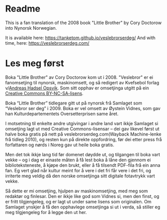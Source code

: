 # Readme

This is a fan translation of the 2008 book "Little Brother" by Cory Doctorow into Nynorsk Norwegian.

It is available here: https://tanketom.github.io/veslebrorserdeg/
And with time, here: https://veslebrorserdeg.com/

# Les meg først

Boka "Little Brother" av Cory Doctorow kom ut i 2008. "Veslebror" er ei fanomsetjing til nynorsk, maskinomsett, og så redigert av Kvefsebol forlag v/[Andreas Hadsel Opsvik](https://tutoteket.no/@tanketom). Som sitt opphav er omsetjinga utgitt på ein [Creative Commons BY-NC-SA-lisens](LICENSE.md).

Boka “Little Brother” tidlegare gitt ut på nynorsk frå Samlaget som “Veslebror ser deg” i 2009. Boka er vel omsett av Øystein Vidnes, som gav han Kulturdepartementets Oversetterprisen same året.

I motsetning til enkelte andre utgivingar i andre land vart ikkje Samlaget si omsetjing lagt ut med Creative Commons-lisensar – dei gav likevel først ut halve boka gratis på nett på veslebrorserdeg.com(Wayback Machine-lenke frå tidleg 2010), og resten kun på direkte oppfordring, før dei etter press frå forfattaren og nørds i Noreg gav ut heile boka gratis.

Men det tok ikkje lang tid før domenet døydde ut, og tilgangen til boka vart vekke – og i dag er einaste måten å få lest boka å låne den gjennom ei biblioteksteneste, å kjøpe den brukt, eller å få tilsendt PDF-fila frå ein anna fan. Eg vert glad når kultur meint for å vere i det fri får vere i det fri, og irriterte meg veldig då den norske omsetjinga sitt digitale fotavtrykk vart vekke.

Så dette er mi omsetjing, hjulpen av maskinomsetjing, med meg som redaktør og finlesar. Den er ikkje like god som Vidnes si, men den finst, og er fritt tilgjengeleg, og er lagt ut under same lisens som originalen. Om Samlaget ynskjer å få den opphavlege omsetjinga si ut i verda, så stiller eg meg tilgjengeleg for å legge den ut her.
